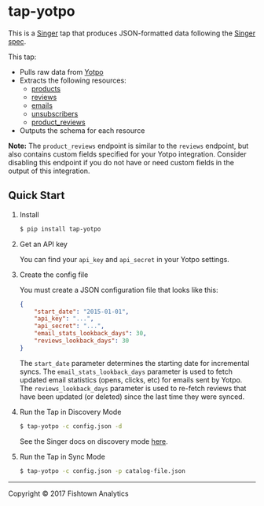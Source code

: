 # tap-yotpo

This is a [Singer](https://singer.io) tap that produces JSON-formatted data
following the [Singer spec](https://github.com/singer-io/getting-started/blob/master/SPEC.md).

This tap:

- Pulls raw data from [Yotpo](http://apidocs.yotpo.com/reference)
- Extracts the following resources:
  - [products](http://apidocs.yotpo.com/reference#draft-retrieve-all-products)
  - [reviews](http://apidocs.yotpo.com/reference#retrieve-all-reviews)
  - [emails](http://apidocs.yotpo.com/reference#raw-data)
  - [unsubscribers](http://apidocs.yotpo.com/reference#retrieve-a-list-of-unsubscribers)
  - [product_reviews](http://apidocs.yotpo.com/reference#retrieve-reviews-for-a-specific-product)
- Outputs the schema for each resource

**Note:** The `product_reviews` endpoint is similar to the `reviews` endpoint, but also contains custom fields specified for your Yotpo integration. Consider disabling this endpoint if you do not have or need custom fields in the output of this integration.

## Quick Start

1. Install

    ```bash
    $ pip install tap-yotpo
    ```

2. Get an API key

    You can find your `api_key` and `api_secret` in your Yotpo settings.


3. Create the config file

   You must create a JSON configuration file that looks like this:

   ```json
   {
       "start_date": "2015-01-01",
       "api_key": "...",
       "api_secret": "...",
       "email_stats_lookback_days": 30,
       "reviews_lookback_days": 30
   }
   ```

   The `start_date` parameter determines the starting date for incremental syncs. The `email_stats_lookback_days` parameter
   is used to fetch updated email statistics (opens, clicks, etc) for emails sent by Yotpo. The `reviews_lookback_days`
   parameter is used to re-fetch reviews that have been updated (or deleted) since the last time they were synced.

4. Run the Tap in Discovery Mode

    ```bash
    $ tap-yotpo -c config.json -d
    ```

   See the Singer docs on discovery mode
   [here](https://github.com/singer-io/getting-started/blob/master/BEST_PRACTICES.md#discover-mode-and-connection-checks).

5. Run the Tap in Sync Mode

    ```bash
    $ tap-yotpo -c config.json -p catalog-file.json
    ```

---

Copyright &copy; 2017 Fishtown Analytics
